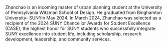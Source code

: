 Zhanchao is an incoming master of urban planning student at the University of Pennsylvania Witzman School of Design. He graduated from Binghamton University- SUNYin May 2024. In March 2024, Zhanchao was selected as a recipient of the 2024 SUNY Chancellor Awards for Student Excellence (CASE), the highest honor for SUNY students who successfully integrate SUNY excellence into student life, including scholarship, research development, leadership, and community services.